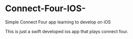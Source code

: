# Connect-Four-IOS-
Simple Connect Four app learning to develop on iOS


This is just a swift developed ios app that plays connect four.
